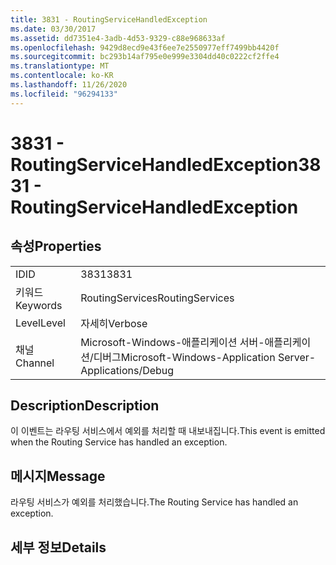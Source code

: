 ```yaml
---
title: 3831 - RoutingServiceHandledException
ms.date: 03/30/2017
ms.assetid: dd7351e4-3adb-4d53-9329-c88e968633af
ms.openlocfilehash: 9429d8ecd9e43f6ee7e2550977eff7499bb4420f
ms.sourcegitcommit: bc293b14af795e0e999e3304dd40c0222cf2ffe4
ms.translationtype: MT
ms.contentlocale: ko-KR
ms.lasthandoff: 11/26/2020
ms.locfileid: "96294133"
---
```

# <a name="3831---routingservicehandledexception"></a><span data-ttu-id="5c5ef-102">3831 - RoutingServiceHandledException</span><span class="sxs-lookup"><span data-stu-id="5c5ef-102">3831 - RoutingServiceHandledException</span></span>

## <a name="properties"></a><span data-ttu-id="5c5ef-103">속성</span><span class="sxs-lookup"><span data-stu-id="5c5ef-103">Properties</span></span>  
  
|||  
|-|-|  
|<span data-ttu-id="5c5ef-104">ID</span><span class="sxs-lookup"><span data-stu-id="5c5ef-104">ID</span></span>|<span data-ttu-id="5c5ef-105">3831</span><span class="sxs-lookup"><span data-stu-id="5c5ef-105">3831</span></span>|  
|<span data-ttu-id="5c5ef-106">키워드</span><span class="sxs-lookup"><span data-stu-id="5c5ef-106">Keywords</span></span>|<span data-ttu-id="5c5ef-107">RoutingServices</span><span class="sxs-lookup"><span data-stu-id="5c5ef-107">RoutingServices</span></span>|  
|<span data-ttu-id="5c5ef-108">Level</span><span class="sxs-lookup"><span data-stu-id="5c5ef-108">Level</span></span>|<span data-ttu-id="5c5ef-109">자세히</span><span class="sxs-lookup"><span data-stu-id="5c5ef-109">Verbose</span></span>|  
|<span data-ttu-id="5c5ef-110">채널</span><span class="sxs-lookup"><span data-stu-id="5c5ef-110">Channel</span></span>|<span data-ttu-id="5c5ef-111">Microsoft-Windows-애플리케이션 서버-애플리케이션/디버그</span><span class="sxs-lookup"><span data-stu-id="5c5ef-111">Microsoft-Windows-Application Server-Applications/Debug</span></span>|  
  
## <a name="description"></a><span data-ttu-id="5c5ef-112">Description</span><span class="sxs-lookup"><span data-stu-id="5c5ef-112">Description</span></span>  

 <span data-ttu-id="5c5ef-113">이 이벤트는 라우팅 서비스에서 예외를 처리할 때 내보내집니다.</span><span class="sxs-lookup"><span data-stu-id="5c5ef-113">This event is emitted when the Routing Service has handled an exception.</span></span>  
  
## <a name="message"></a><span data-ttu-id="5c5ef-114">메시지</span><span class="sxs-lookup"><span data-stu-id="5c5ef-114">Message</span></span>  

 <span data-ttu-id="5c5ef-115">라우팅 서비스가 예외를 처리했습니다.</span><span class="sxs-lookup"><span data-stu-id="5c5ef-115">The Routing Service has handled an exception.</span></span>  
  
## <a name="details"></a><span data-ttu-id="5c5ef-116">세부 정보</span><span class="sxs-lookup"><span data-stu-id="5c5ef-116">Details</span></span>
